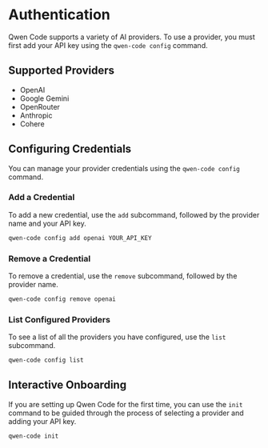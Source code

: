 # Authentication

Qwen Code supports a variety of AI providers. To use a provider, you must first add your API key using the `qwen-code config` command.

## Supported Providers

- OpenAI
- Google Gemini
- OpenRouter
- Anthropic
- Cohere

## Configuring Credentials

You can manage your provider credentials using the `qwen-code config` command.

### Add a Credential

To add a new credential, use the `add` subcommand, followed by the provider name and your API key.

```bash
qwen-code config add openai YOUR_API_KEY
```

### Remove a Credential

To remove a credential, use the `remove` subcommand, followed by the provider name.

```bash
qwen-code config remove openai
```

### List Configured Providers

To see a list of all the providers you have configured, use the `list` subcommand.

```bash
qwen-code config list
```

## Interactive Onboarding

If you are setting up Qwen Code for the first time, you can use the `init` command to be guided through the process of selecting a provider and adding your API key.

```bash
qwen-code init
```
